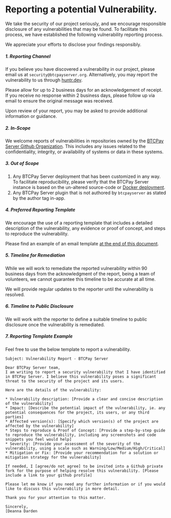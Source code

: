 # Reporting a potential Vulnerability.
<!-- Short intro. -->
We take the security of our project seriously, and we encourage responsible disclosure of any vulnerabilities that may be found. To facilitate this process, we have established the following vulnerability reporting process. 

We appreciate your efforts to disclose your findings responsibly.

##### 1. Reporting Channel
If you believe you have discovered a vulnerability in our project, please email us at `security@btcpayserver.org`. Alternatively, you may report the vulnerability to us through [huntr.dev](https://huntr.dev/repos/btcpayserver/btcpayserver/).

Please allow for up to 2 business days for an acknowledgement of receipt. If you receive no response within 2 business days, please follow up via email to ensure the original message was received.

Upon review of your report, you may be asked to provide additional information or guidance.

<!--TODO: If available, add link to PGP key used to read security report emails.-->

##### 2. In-Scope
<!-- What's in scope? Any repo in our org for example. -->
We welcome reports of vulnerabilities in repositories owned by the [BTCPay Server Github Organization](https://github.com/btcpayserver). This includes any issues related to the confidentiality, integrity, or availability of systems or data in these systems.

##### 3. Out of Scope
<!-- What's out of scope? Thinking here about custom deployments, plugins that are not created by BTCPay (this includes kukks plugins that should be reported to him directly). -->
1. Any BTCPay Server deployment that has been customized in any way. To facilitate reproducibility, please verify that the BTCPay Server instance is based on the un-altered source-code or [Docker deployment](https://docs.btcpayserver.org/Docker/).
2. Any BTCPay Server plugin that is not authored by `btcpayserver` as stated by the author tag in-app.

##### 4. Preferred Reporting Template
<!-- Template example to guide reporter into including specific info that we'd appreciate be included in the report. -->
We encourage the use of a reporting template that includes a detailed description of the vulnerability, any evidence or proof of concept, and steps to reproduce the vulnerability.

Please find an example of an email template [at the end of this document](#7-reporting-template-example).

##### 5. Timeline for Remediation
<!-- Tentative 90 business day timeline for resolution. This is a typical industry standard, but have included wording to include the fact that we're a team of volonteers, and that we cannot guarantee it. -->
While we will work to remediate the reported vulnerability within 90 business days from the acknowledgment of the report, being a team of volunteers, we cannot guarantee this timeline to be accurate at all time.

We will provide regular updates to the reporter until the vulnerability is resolved.

##### 6. Timeline to Public Disclosure
<!-- No tentaive timeline, given it can differ based on multiple criterias, but we have to take into account the fact that a public disclosure of a full year is too much. Security by obscurity is rarely beneficial, especially for the uninformed end-users. -->
We will work with the reporter to define a suitable timeline to public disclosure once the vulnerability is remediated.

<!-- 
##### 7. More information
For more information on our complete vulnerability response process, please see our [documentation]()
-->

##### 7. Reporting Template Example
<!-- Simple template for users to take as example for vulnerability reporting. Contains the basic minimum information that we need to assess promptly a report. -->

Feel free to use the below template to report a vulnerability.

```
Subject: Vulnerability Report - BTCPay Server

Dear BTCPay Server team,
I am writing to report a security vulnerability that I have identified in BTCPay Server. I believe this vulnerability poses a significant threat to the security of the project and its users.

Here are the details of the vulnerability:

* Vulnerability description: [Provide a clear and concise description of the vulnerability]
* Impact: [Describe the potential impact of the vulnerability, ie. any potential consequences for the project, its users, or any third parties]
* Affected version(s): [Specify which version(s) of the project are affected by the vulnerability]
* Steps to reproduce & Proof of Concept: [Provide a step-by-step guide to reproduce the vulnerability, including any screenshots and code snippets you feel would help]
* Severity: [Provide your assessment of the severity of the vulnerability, using a scale such as Warning/Low/Medium/High/Critical]
* Mitigation or Fix: [Provide your recommendation for a solution or mitigation strategy for the vulnerability]

If needed, I [agree/do not agree] to be invited into a Github private fork for the purpose of helping resolve this vulnerability. [Please include a link to your github profile]

Please let me know if you need any further information or if you would like to discuss this vulnerability in more detail.

Thank you for your attention to this matter.

Sincerely,
[Deanna Darden

```

